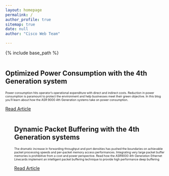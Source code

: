 ```yaml
---
layout: homepage
permalink: /
author_profile: true
sitemap: true
date: null
author: "Cisco Web Team"

---
```


{% include base_path %}

<div class="feature__wrapper">
    <div class="feature__item--right">
      <div class="archive__item">
          <div class="archive__item-teaser center" style="max-height: 350px; max-width: 350px;display: block; margin-left: auto; margin-right: auto;">
            <a href="{{ base_path }}/apidocs"><img src="{{ base_path }}/images/lp/power9k.png" alt="" /></a>
          </div>
        <div class="archive__item-body">
            <h2 class="archive__item-title">Optimized Power Consumption with the 4th Generation system</h2>
            <div class="archive__item-excerpt" style="font-size: 0.65em;">
              <p>Power consumption hits operator’s operational expenditure with direct and indirect costs. 
              Reduction in power consumption is paramount to protect the environment and help businesses meet
               their green objective. In this blog you’ll learn about how the ASR 9000 4th Generation systems
                take on power consumption.</p>
            </div>
            <p><a href="{{base_url}}/blogs/2018-09-06-power/" 
                  class="btn ">Read Article</a></p>
        </div>
      </div>
    </div>
</div>


<div class="feature__wrapper">    
<div class="feature__item--left">
      <div class="archive__item" style="margin-left: 2em;">
          <div class="archive__item-teaser center" style="max-height: 350px; max-width: 350px;display: block;
           margin-left: auto; margin-right: auto;">
            <img src="{{ base_path }}/images/lp/shuffle.png" alt="" />
          </div>
        <div class="archive__item-body">
            <h2 class="archive__item-title">Dynamic Packet Buffering with the 4th Generation systems</h2>
            <div class="archive__item-excerpt" style="font-size: 0.65em;">
            <p> The dramatic increase in forwarding throughput and port densities has pushed the boundaries on 
            achievable packet processing speeds and per-packet memory access performances. Integrating very large 
            packet buffer memories is prohibitive from a cost and power perspective. Read how the ASR9000 4th
             Generation Ethernet Linecards implement an intelligent packet buffering technique to provide high 
             performance deep buffering</p>
            </div>
          <p><a href="{{base_url}}/blogs/2018-09-06-dynamic-packet-buffering/" class="btn btn--large">
          Read Article
          </a></p>
        </div>
      </div>
</div>
</div>
